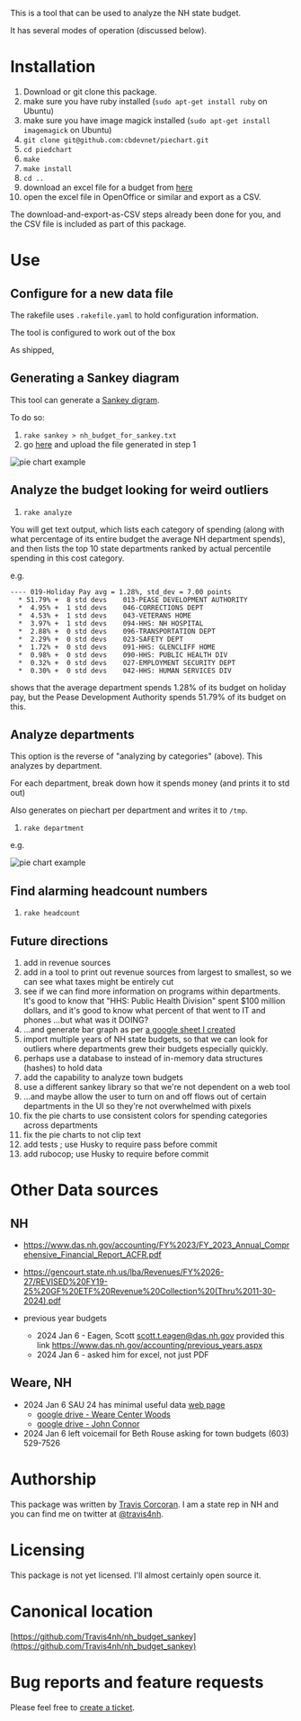 
This is a tool that can be used to analyze the NH state budget.

It has several modes of operation (discussed below).

# Installation


1. Download or git clone this package.
1. make sure you have ruby installed (`sudo apt-get install ruby` on Ubuntu)
1. make sure you have image magick installed (`sudo apt-get install imagemagick` on Ubuntu)
1. `git clone git@github.com:cbdevnet/piechart.git`
1. `cd piedchart`
1. `make`
1. `make install`
1. `cd ..`
1. download an excel file for a budget from [here](https://www.das.nh.gov/budget/)
1. open the excel file in OpenOffice or similar and export as a CSV.

The download-and-export-as-CSV steps already been done for you, and the CSV file is included as part of this package.

# Use

## Configure for a new data file

The rakefile uses `.rakefile.yaml` to hold configuration information.

The tool is configured to work out of the box



As shipped, 



## Generating a Sankey diagram

This tool can generate a [Sankey digram](https://en.wikipedia.org/wiki/Sankey_diagram).

To do so:

1. `rake sankey > nh_budget_for_sankey.txt`
2. go [here](https://sankeymatic.com/build/) and upload the file generated in step 1

![pie chart example](./docs/sankey.jpeg)

## Analyze the budget looking for weird outliers

1. `rake analyze`

You will get text output, which lists each category of spending (along
with what percentage of its entire budget the average NH department
spends), and then lists the top 10 state departments ranked by actual
percentile spending in this cost category.

e.g.

```
---- 019-Holiday Pay avg = 1.28%, std_dev = 7.00 points 
  * 51.79% +  8 std devs    013-PEASE DEVELOPMENT AUTHORITY
  *  4.95% +  1 std devs    046-CORRECTIONS DEPT
  *  4.53% +  1 std devs    043-VETERANS HOME
  *  3.97% +  1 std devs    094-HHS: NH HOSPITAL
  *  2.88% +  0 std devs    096-TRANSPORTATION DEPT
  *  2.29% +  0 std devs    023-SAFETY DEPT
  *  1.72% +  0 std devs    091-HHS: GLENCLIFF HOME
  *  0.98% +  0 std devs    090-HHS: PUBLIC HEALTH DIV
  *  0.32% +  0 std devs    027-EMPLOYMENT SECURITY DEPT
  *  0.30% +  0 std devs    042-HHS: HUMAN SERVICES DIV
```

shows that the average department spends 1.28% of its budget on
holiday pay, but the Pease Development Authority spends 51.79% of its
budget on this.

## Analyze departments

This option is the reverse of "analyzing by categories" (above).  This analyzes by department.

For each department, break down how it spends money (and prints it to std out)

Also generates on piechart per department and writes it to `/tmp`.

1. `rake department`

e.g.

![pie chart example](./docs/piechart.jpeg)

## Find alarming headcount numbers

1. `rake headcount`


## Future directions

1. add in revenue sources
1. add in a tool to print out revenue sources from largest to smallest, so we can see what taxes might be entirely cut
1. see if we can find more information on programs within departments.  It's good to know that "HHS: Public Health Division" spent $100 million dollars, and it's good to know what percent of that went to IT and phones ...but what was it DOING?
1. ...and generate bar graph as per [a google sheet I created](https://docs.google.com/spreadsheets/d/1cYXZCm7VYefe_cPtn6cgwhq_7w-7Rti7Ehcf_h9D8SI/edit?usp=sharing)
1. import multiple years of NH state budgets, so that we can look for outliers where departments grew their budgets especially quickly.
1. perhaps use a database to instead of in-memory data structures (hashes) to hold data
1. add the capability to analyze town budgets
1. use a different sankey library so that we're not dependent on a web tool
1. ...and maybe allow the user to turn on and off flows out of certain departments in the UI so they're not overwhelmed with pixels
1. fix the pie charts to use consistent colors for spending categories across departments
1. fix the pie charts to not clip text
1. add tests ; use Husky to require pass before commit
1. add rubocop; use Husky to require before commit

# Other Data sources

## NH

- https://www.das.nh.gov/accounting/FY%2023/FY_2023_Annual_Comprehensive_Financial_Report_ACFR.pdf
- https://gencourt.state.nh.us/lba/Revenues/FY%2026-27/REVISED%20FY19-25%20GF%20ETF%20Revenue%20Collection%20(Thru%2011-30-2024).pdf

- previous year budgets
  - 2024 Jan 6 - Eagen, Scott scott.t.eagen@das.nh.gov provided this link https://www.das.nh.gov/accounting/previous_years.aspx
  - 2024 Jan 6 - asked him for excel, not just PDF

## Weare, NH

- 2024 Jan 6 SAU 24 has minimal useful data [web page](https://www.sau24.org/schools/centerwoods/about-us/budget-information)
  - [google drive - Weare Center Woods](https://drive.google.com/drive/folders/1syPk3xqqWF8bQuBfnBFwwb9s5CmUbiL-)
  - [google drive - John Connor](https://drive.google.com/drive/folders/1TrNKOtioKx0uF_12HeNC0NLKcS2kV8sX)
- 2024 Jan 6 left voicemail for Beth Rouse asking for town budgets (603) 529-7526

# Authorship

This package was written by [Travis Corcoran](https://en.wikipedia.org/wiki/Travis_Corcoran).  I am a state rep in NH and you can find me on twitter at [@travis4nh](https://x.com/travis4nh).

# Licensing

This package is not yet licensed.  I'll almost certainly open source it.

# Canonical location

[https://github.com/Travis4nh/nh_budget_sankey](https://github.com/Travis4nh/nh_budget_sankey)

# Bug reports and feature requests

Please feel free to [create a ticket](https://github.com/Travis4nh/nh_budget_sankey/issues).


